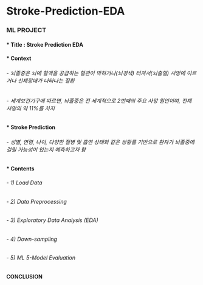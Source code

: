 # Stroke-Prediction-EDA

### ML PROJECT

#### * Title : Stroke Prediction EDA

#### * Context
###### - 뇌졸중은 뇌에 혈액을 공급하는 혈관이 막히거나(뇌경색) 터져서(뇌출혈) 사망에 이르거나 신체장애가 나타나는 질환
###### - 세계보건기구에 따르면, 뇌졸중은 전 세계적으로 2번째의 주요 사망 원인이며, 전체 사망의 약 11%를 차지

#### * Stroke Prediction
###### - 성별, 연령, 나이, 다양한 질병 및 흡연 상태와 같은 상황를 기반으로 환자가 뇌졸중에 걸릴 가능성이 있는지 예측하고자 함

#### * Contents
###### - 1) Load Data
###### - 2) Data Preprocessing
###### - 3) Exploratory Data Analysis (EDA)
###### - 4) Down-sampling
###### - 5) ML 5-Model Evaluation

#### CONCLUSION

